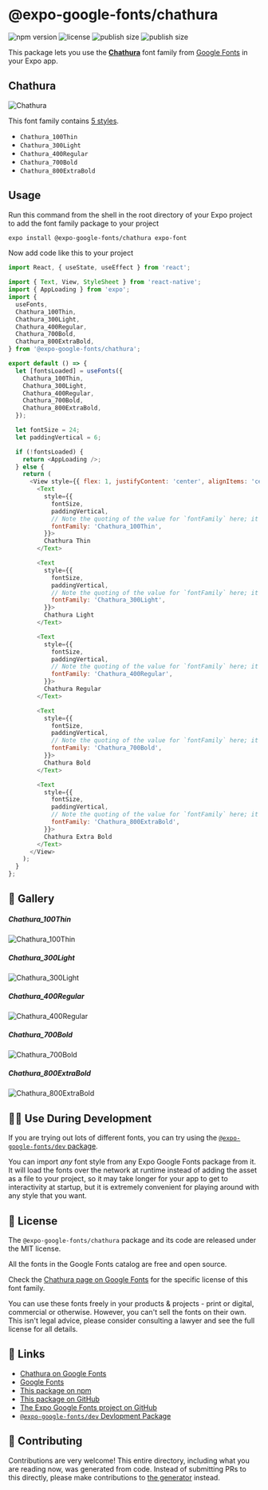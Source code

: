# @expo-google-fonts/chathura

![npm version](https://flat.badgen.net/npm/v/@expo-google-fonts/chathura)
![license](https://flat.badgen.net/github/license/expo/google-fonts)
![publish size](https://flat.badgen.net/packagephobia/install/@expo-google-fonts/chathura)
![publish size](https://flat.badgen.net/packagephobia/publish/@expo-google-fonts/chathura)

This package lets you use the [**Chathura**](https://fonts.google.com/specimen/Chathura) font family from [Google Fonts](https://fonts.google.com/) in your Expo app.

## Chathura

![Chathura](./font-family.png)

This font family contains [5 styles](#-gallery).

- `Chathura_100Thin`
- `Chathura_300Light`
- `Chathura_400Regular`
- `Chathura_700Bold`
- `Chathura_800ExtraBold`

## Usage

Run this command from the shell in the root directory of your Expo project to add the font family package to your project
```sh
expo install @expo-google-fonts/chathura expo-font
```

Now add code like this to your project
```js
import React, { useState, useEffect } from 'react';

import { Text, View, StyleSheet } from 'react-native';
import { AppLoading } from 'expo';
import {
  useFonts,
  Chathura_100Thin,
  Chathura_300Light,
  Chathura_400Regular,
  Chathura_700Bold,
  Chathura_800ExtraBold,
} from '@expo-google-fonts/chathura';

export default () => {
  let [fontsLoaded] = useFonts({
    Chathura_100Thin,
    Chathura_300Light,
    Chathura_400Regular,
    Chathura_700Bold,
    Chathura_800ExtraBold,
  });

  let fontSize = 24;
  let paddingVertical = 6;

  if (!fontsLoaded) {
    return <AppLoading />;
  } else {
    return (
      <View style={{ flex: 1, justifyContent: 'center', alignItems: 'center' }}>
        <Text
          style={{
            fontSize,
            paddingVertical,
            // Note the quoting of the value for `fontFamily` here; it expects a string!
            fontFamily: 'Chathura_100Thin',
          }}>
          Chathura Thin
        </Text>

        <Text
          style={{
            fontSize,
            paddingVertical,
            // Note the quoting of the value for `fontFamily` here; it expects a string!
            fontFamily: 'Chathura_300Light',
          }}>
          Chathura Light
        </Text>

        <Text
          style={{
            fontSize,
            paddingVertical,
            // Note the quoting of the value for `fontFamily` here; it expects a string!
            fontFamily: 'Chathura_400Regular',
          }}>
          Chathura Regular
        </Text>

        <Text
          style={{
            fontSize,
            paddingVertical,
            // Note the quoting of the value for `fontFamily` here; it expects a string!
            fontFamily: 'Chathura_700Bold',
          }}>
          Chathura Bold
        </Text>

        <Text
          style={{
            fontSize,
            paddingVertical,
            // Note the quoting of the value for `fontFamily` here; it expects a string!
            fontFamily: 'Chathura_800ExtraBold',
          }}>
          Chathura Extra Bold
        </Text>
      </View>
    );
  }
};

```

## 🔡 Gallery

##### Chathura_100Thin
![Chathura_100Thin](./Chathura_100Thin.ttf.png)

##### Chathura_300Light
![Chathura_300Light](./Chathura_300Light.ttf.png)

##### Chathura_400Regular
![Chathura_400Regular](./Chathura_400Regular.ttf.png)

##### Chathura_700Bold
![Chathura_700Bold](./Chathura_700Bold.ttf.png)

##### Chathura_800ExtraBold
![Chathura_800ExtraBold](./Chathura_800ExtraBold.ttf.png)


## 👩‍💻 Use During Development

If you are trying out lots of different fonts, you can try using the [`@expo-google-fonts/dev` package](https://github.com/expo/google-fonts/tree/master/font-packages/dev#readme).

You can import *any* font style from any Expo Google Fonts package from it. It will load the fonts
over the network at runtime instead of adding the asset as a file to your project, so it may take longer
for your app to get to interactivity at startup, but it is extremely convenient
for playing around with any style that you want.

## 📖 License

The `@expo-google-fonts/chathura` package and its code are released under the MIT license.

All the fonts in the Google Fonts catalog are free and open source.

Check the [Chathura page on Google Fonts](https://fonts.google.com/specimen/Chathura) for the specific license of this font family.

You can use these fonts freely in your products & projects - print or digital, commercial or otherwise. However, you can't sell the fonts on their own. This isn't legal advice, please consider consulting a lawyer and see the full license for all details.

## 🔗 Links

- [Chathura on Google Fonts](https://fonts.google.com/specimen/Chathura)
- [Google Fonts](https://fonts.google.com/)
- [This package on npm](https://www.npmjs.com/package/@expo-google-fonts/chathura)
- [This package on GitHub](https://github.com/expo/google-fonts/tree/master/font-packages/chathura)
- [The Expo Google Fonts project on GitHub](https://github.com/expo/google-fonts)
- [`@expo-google-fonts/dev` Devlopment Package](https://github.com/expo/google-fonts/tree/master/font-packages/dev)

## 🤝 Contributing

Contributions are very welcome! This entire directory, including what you are reading now, was generated from code. Instead of submitting PRs to this directly, please make contributions to [the generator](https://github.com/expo/google-fonts/tree/master/packages/generator) instead.
